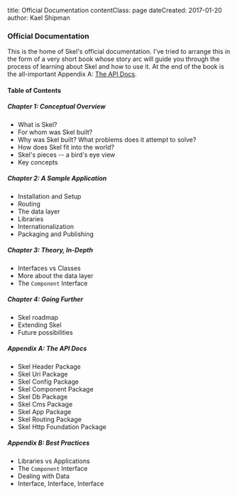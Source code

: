 title: Official Documentation
contentClass: page
dateCreated: 2017-01-20
author: Kael Shipman

### Official Documentation

This is the home of Skel's official documentation. I've tried to arrange this in the form of a very short book whose story arc will guide you through the process of learning about Skel and how to use it. At the end of the book is the all-important Appendix A: [The API Docs](/docs/api).

#### Table of Contents

##### Chapter 1: Conceptual Overview

  * What is Skel?
  * For whom was Skel built?
  * Why was Skel built? What problems does it attempt to solve?
  * How does Skel fit into the world?
  * Skel's pieces -- a bird's eye view
  * Key concepts

##### Chapter 2: A Sample Application

  * Installation and Setup
  * Routing
  * The data layer
  * Libraries
  * Internationalization
  * Packaging and Publishing

##### Chapter 3: Theory, In-Depth

  * Interfaces vs Classes
  * More about the data layer
  * The `Component` Interface

##### Chapter 4: Going Further

  * Skel roadmap
  * Extending Skel
  * Future possibilities

##### Appendix A: The API Docs

  * Skel Header Package
  * Skel Uri Package
  * Skel Config Package
  * Skel Component Package
  * Skel Db Package
  * Skel Cms Package
  * Skel App Package
  * Skel Routing Package
  * Skel Http Foundation Package

##### Appendix B: Best Practices

  * Libraries vs Applications
  * The `Component` Interface
  * Dealing with Data
  * Interface, Interface, Interface

